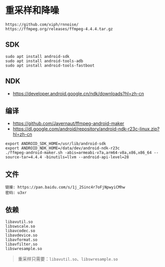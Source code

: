 # 重采样和降噪

```
https://github.com/xiph/rnnoise/
https://ffmpeg.org/releases/ffmpeg-4.4.4.tar.gz
```

## SDK

```
sudo apt install android-sdk
sudo apt install android-tools-adb
sudo apt install android-tools-fastboot
```

## NDK

* https://developer.android.google.cn/ndk/downloads?hl=zh-cn

## 编译

* https://github.com/Javernaut/ffmpeg-android-maker
* https://dl.google.com/android/repository/android-ndk-r23c-linux.zip?hl=zh-cn

```
export ANDROID_SDK_HOME=/usr/lib/android-sdk
export ANDROID_NDK_HOME=/data/dev/android-ndk-r23c
./ffmpeg-android-maker.sh -abis=armeabi-v7a,arm64-v8a,x86,x86_64 --source-tar=4.4.4 -binutils=llvm --android-api-level=28
```

## 文件

```
链接: https://pan.baidu.com/s/1j_2Sinc4r7oFjNpwyiCMhw
密码: u3xr
```

## 依赖

```
libavutil.so
libswscale.so
libavcodec.so
libavdevice.so
libavformat.so
libavfilter.so
libswresample.so
```

> 重采样只需要：`libavutil.so`、`libswresample.so`
